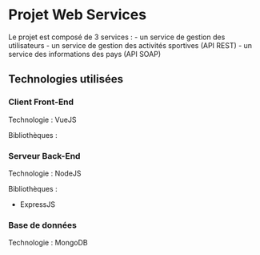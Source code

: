 # Projet Web Services

Le projet est composé de 3 services :
    - un service de gestion des utilisateurs
    - un service de gestion des activités sportives (API REST)
    - un service des informations des pays (API SOAP)
    
## Technologies utilisées
### Client Front-End
Technologie : VueJS

Bibliothèques :


### Serveur Back-End
Technologie : NodeJS

Bibliothèques : 
- ExpressJS

### Base de données 
Technologie : MongoDB
